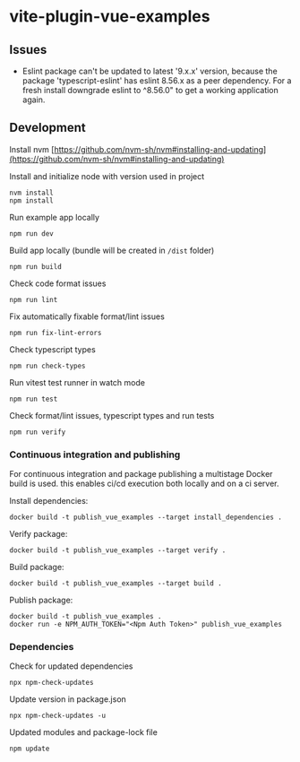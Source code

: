 # vite-plugin-vue-examples

## Issues
- Eslint package can't be updated to latest '9.x.x' version, because the package 'typescript-eslint' has eslint 8.56.x as a peer dependency. For a fresh install downgrade eslint to ^8.56.0" to get a working application again.

## Development

Install nvm [https://github.com/nvm-sh/nvm#installing-and-updating](https://github.com/nvm-sh/nvm#installing-and-updating)

Install and initialize node with version used in project
```
nvm install
npm install
```

Run example app locally
```
npm run dev
```

Build app locally (bundle will be created in `/dist` folder)
```
npm run build
```

Check code format issues
```
npm run lint
```

Fix automatically fixable format/lint issues
```
npm run fix-lint-errors
```

Check typescript types
```
npm run check-types
```

Run vitest test runner in watch mode
```
npm run test
```

Check format/lint issues, typescript types and run tests
```
npm run verify
```

### Continuous integration and publishing
For continuous integration and package publishing a multistage Docker build is used. this enables ci/cd execution both locally and on a ci server.

Install dependencies:
```shell
docker build -t publish_vue_examples --target install_dependencies .
```

Verify package:
```shell
docker build -t publish_vue_examples --target verify .
```

Build package:
```shell
docker build -t publish_vue_examples --target build .
```

Publish package:
```shell
docker build -t publish_vue_examples .
docker run -e NPM_AUTH_TOKEN="<Npm Auth Token>" publish_vue_examples
```

### Dependencies

Check for updated dependencies
```
npx npm-check-updates
```

Update version in package.json
```
npx npm-check-updates -u
```

Updated modules and package-lock file
```
npm update
```